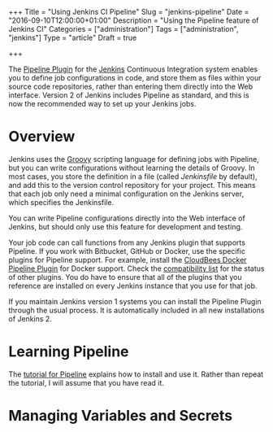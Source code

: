+++
Title = "Using Jenkins CI Pipeline"
Slug = "jenkins-pipeline"
Date = "2016-09-10T12:00:00+01:00"
Description = "Using the Pipeline feature of Jenkins CI"
Categories = ["administration"]
Tags = ["administration", "jenkins"]
Type = "article"
Draft = true

+++


The [Pipeline Plugin](https://jenkins.io/solutions/pipeline/) for the  [Jenkins](https://jenkins.io) Continuous Integration system enables you to define job  configurations in code, and store them as files within your source code repositories, rather than entering them directly into the Web interface. Version 2 of Jenkins includes Pipeline as standard, and this is now the recommended way to set up your Jenkins jobs.

<!--more-->

# Overview #

Jenkins uses the [Groovy](http://www.groovy-lang.org/) scripting language for defining jobs with Pipeline, but you can write configurations without learning the details of Groovy. In most cases, you store the definition in a file (called *Jenkinsfile* by default), and add this to the version control repository for your project. This means that each job only need a minimal configuration on the Jenkins server, which specifies the Jenkinsfile.

You can write Pipeline configurations directly into the Web interface of Jenkins, but should only use this feature for development and testing.

Your job code can call functions from any Jenkins plugin that supports Pipeline. If you work with Bitbucket, GitHub or Docker, use the specific plugins for Pipeline support. For example, install the [CloudBees Docker Pipeline Plugin](https://wiki.jenkins-ci.org/display/JENKINS/CloudBees+Docker+Pipeline+Plugin) for Docker support. Check the [compatibility list](https://github.com/jenkinsci/pipeline-plugin/blob/master/COMPATIBILITY.md) for the status of other plugins. You do have to ensure that all of the plugins that you reference are installed on every Jenkins instance that you use for that job.

If you maintain Jenkins version 1 systems you can install the Pipeline Plugin through the usual process. It is automatically included in all new installations of Jenkins 2.

# Learning Pipeline #

The [tutorial for Pipeline](https://jenkins.io/doc/pipeline/) explains how to install and use it. Rather than repeat the tutorial, I will assume that you have read it.

# Managing Variables and Secrets #
